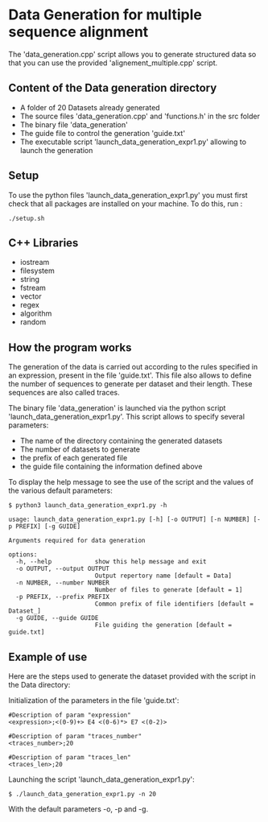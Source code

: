 # Data Generation for multiple sequence alignment

The 'data_generation.cpp' script allows you to generate structured data so that you can use the provided 'alignement_multiple.cpp' script. 

## Content of the Data generation directory

* A folder of 20 Datasets already generated
* The source files 'data_generation.cpp' and 'functions.h' in the src folder
* The binary file 'data_generation'
* The guide file to control the generation 'guide.txt'
* The executable script 'launch_data_generation_expr1.py' allowing to launch the generation

## Setup

To use the python files 'launch_data_generation_expr1.py' you must first check that all packages are installed on your machine.
To do this, run :

```
./setup.sh
```

## C++ Libraries
* iostream
* filesystem
* string
* fstream
* vector
* regex
* algorithm 
* random

## How the program works

The generation of the data is carried out according to the rules specified in an expression, present in the file 'guide.txt'. This file also allows to define the number of sequences to generate per dataset and their length. These sequences are also called traces. 

The binary file 'data_generation' is launched via the python script 'launch_data_generation_expr1.py'. This script allows to specify several parameters:
* The name of the directory containing the generated datasets
* The number of datasets to generate
* the prefix of each generated file
* the guide file containing the information defined above

To display the help message to see the use of the script and the values of the various default parameters: 

```
$ python3 launch_data_generation_expr1.py -h

usage: launch_data_generation_expr1.py [-h] [-o OUTPUT] [-n NUMBER] [-p PREFIX] [-g GUIDE]

Arguments required for data generation

options:
  -h, --help            show this help message and exit
  -o OUTPUT, --output OUTPUT
                        Output repertory name [default = Data]
  -n NUMBER, --number NUMBER
                        Number of files to generate [default = 1]
  -p PREFIX, --prefix PREFIX
                        Common prefix of file identifiers [default = Dataset_]
  -g GUIDE, --guide GUIDE
                        File guiding the generation [default = guide.txt]
```

## Example of use

Here are the steps used to generate the dataset provided with the script in the Data directory:

Initialization of the parameters in the file 'guide.txt':
```
#Description of param "expression"
<expression>;<(0-9)+> E4 <(0-6)*> E7 <(0-2)>

#Description of param "traces_number"
<traces_number>;20

#Description of param "traces_len"
<traces_len>;20
```

Launching the script 'launch_data_generation_expr1.py':
```
$ ./launch_data_generation_expr1.py -n 20 
```
With the default parameters -o, -p and -g. 